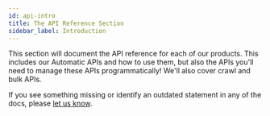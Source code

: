 ```yaml
---
id: api-intro
title: The API Reference Section
sidebar_label: Introduction
---
```


This section will document the API reference for each of our products. This includes our Automatic APIs and how to use them, but also the APIs you'll need to manage these APIs programmatically! We'll also cover crawl and bulk APIs.

If you see something missing or identify an outdated statement in any of the docs, please [let us know](mailto:support@diffbot.com).